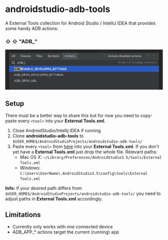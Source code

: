 # androidstudio-adb-tools

A External Tools collection for Android Studio / IntelliJ IDEA that provides some handy ADB actions:

### **⇧ ⇧ "ADB_"**

![Image Readme_Example](https://github.com/nodes-android/androidstudio-adb-tools/blob/master/docs/readme_example.png)

## Setup

There must be a better way to share this but for now you need to copy-paste every `<tool>` into your **External Tools.xml**.

1. Close AndroidStudio/Intellij IDEA if running
2. Clone **androidstudio-adb-tools** to `$USER_HOME$/AndroidStudioProjects/androidstudio-adb-tools/`
3. Paste every `<tool>` from [here](https://github.com/nodes-android/androidstudio-adb-tools/blob/master/External%20Tools.xml) into your **External Tools.xml**. If you don't yet have a **External Tools.xml** just drop the whole file. Relevant paths:
    - Mac OS X: `~/Library/Preferences/AndroidStudio3.5/tools/External Tools.xml`
    - Windows: `C:\Users\UserName\.AndroidStudio3.5\config\tools\External Tools.xml`

**Info:** If your desired path differs from `$USER_HOME$/AndroidStudioProjects/androidstudio-adb-tools/` you need to adjust paths in **External Tools.xml** accordingly.

## Limitations

- Currently only works with one connected device
- ADB_APP_* actions target the current (running) app

